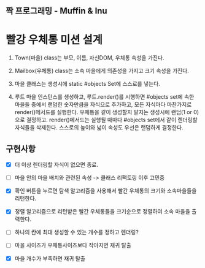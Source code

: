 ## 짝 프로그래밍 - Muffin & Inu

# 빨강 우체통 미션 설계

1. Town(마을) class는 부모, 이름, 자신DOM, 우체통 속성을 가진다.

2. Mailbox(우체통) class는 소속 마을에게 의존성을 가지고 크기 속성을 가진다.

3. 마을 클래스는 생성시에 static #objects Set에 스스로를 넣는다.

4. 루트 마을 인스턴스를 생성하고, 루트.render()를 시행하면 #objects set에 속한 마을들 중에서 랜덤한 숫자만큼을 자식으로 추가하고, 모든 자식마다 마찬가지로 render()메서드를 실행한다. 우체통을 같이 생성할지 말지는 생성시에 랜덤(1 or 0)으로 결정하고. render()메서드는 실행될 때마다 #objects set에서 같이 렌더링할 자식들을 삭제한다. 스스로의 높이와 넓이 속성도 우선은 랜덤하게 결정한다.

## 구현사항

- [x] 더 이상 렌더링할 자식이 없으면 종료.

- [ ] 마을 안의 마을 배치와 관련된 속성 -> 클래스 리팩토링 이후 고민중

- [x] 확인 버튼을 누르면 탐색 알고리즘을 사용해서 빨간 우체통의 크기와 소속마을들을 리턴한다.

- [x] 정렬 알고리즘으로 리턴받은 빨간 우체통들을 크기순으로 정렬하여 소속 마을을 출력한다.

- [ ] 하나의 칸에 최대 생성할 수 있는 개수를 정하고 렌더링?

- [ ] 마을 사이즈가 우체통사이즈보다 작아지면 재귀 탈출

- [x] 마을 개수가 부족하면 재귀 탈출
